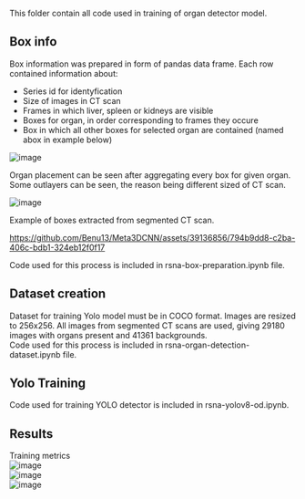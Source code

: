 This folder contain all code used in training of organ detector model. 

## Box info
Box information was prepared in form of pandas data frame. Each row contained information about:
- Series id for identyfication
- Size of images in CT scan
- Frames in which liver, spleen or kidneys are visible
- Boxes for organ, in order corresponding to frames they occure
- Box in which all other boxes for selected organ are contained (named abox in example below)
   
![image](https://github.com/Benu13/Meta3DCNN/assets/39136856/36019d1b-3553-46c5-8de4-2da919d7d40f)

Organ placement can be seen after aggregating every box for given organ. Some outlayers can be seen, the reason being different sized of CT scan.
  
![image](https://github.com/Benu13/Meta3DCNN/assets/39136856/6776cab9-cb60-4b92-b41e-9ab3e32046a8) 

Example of boxes extracted from segmented CT scan.  

https://github.com/Benu13/Meta3DCNN/assets/39136856/794b9dd8-c2ba-406c-bdb1-324eb12f0f17
  
Code used for this process is included in rsna-box-preparation.ipynb file.  

## Dataset creation
Dataset for training Yolo model must be in COCO format. Images are resized to 256x256. All images from segmented CT scans are used, giving 29180 images with organs present and 
41361 backgrounds.  
Code used for this process is included in rsna-organ-detection-dataset.ipynb file.  

## Yolo Training
Code used for training YOLO detector is included in rsna-yolov8-od.ipynb.
## Results
Training metrics  
![image](https://github.com/Benu13/Meta3DCNN/assets/39136856/d23a4da4-9b5e-4b93-a00a-9c0530da42ae)  
![image](https://github.com/Benu13/Meta3DCNN/assets/39136856/cb685179-7f95-4122-be66-bb9f4077e961)  
![image](https://github.com/Benu13/Meta3DCNN/assets/39136856/00a7b5f6-e2f4-446a-a9dc-443b4e5c2496)  

